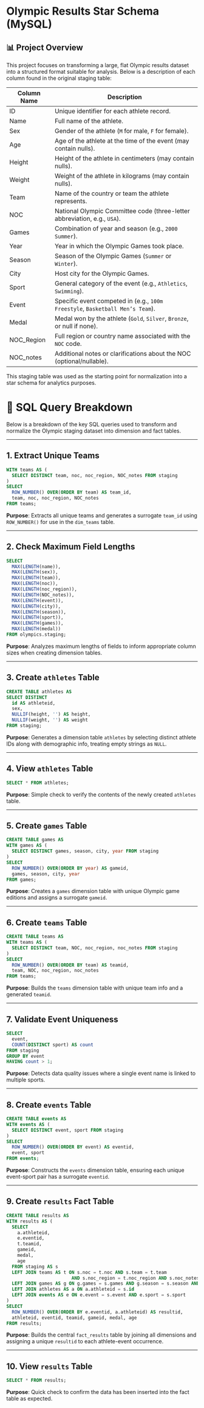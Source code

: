 # Olympic Results Star Schema (MySQL)

## 📊 Project Overview

This project focuses on transforming a large, flat Olympic results dataset into a structured format suitable for analysis. Below is a description of each column found in the original staging table:

| Column Name   | Description                                                                 |
|---------------|-----------------------------------------------------------------------------|
| ID            | Unique identifier for each athlete record.                            |
| Name          | Full name of the athlete.                                                    |
| Sex           | Gender of the athlete (`M` for male, `F` for female).                        |
| Age           | Age of the athlete at the time of the event (may contain nulls).            |
| Height        | Height of the athlete in centimeters (may contain nulls).                   |
| Weight        | Weight of the athlete in kilograms (may contain nulls).                     |
| Team          | Name of the country or team the athlete represents.                         |
| NOC           | National Olympic Committee code (three-letter abbreviation, e.g., `USA`).   |
| Games         | Combination of year and season (e.g., `2000 Summer`).                       |
| Year          | Year in which the Olympic Games took place.                                 |
| Season        | Season of the Olympic Games (`Summer` or `Winter`).                         |
| City          | Host city for the Olympic Games.                                            |
| Sport         | General category of the event (e.g., `Athletics`, `Swimming`).              |
| Event         | Specific event competed in (e.g., `100m Freestyle`, `Basketball Men’s Team`).|
| Medal         | Medal won by the athlete (`Gold`, `Silver`, `Bronze`, or null if none).     |
| NOC_Region    | Full region or country name associated with the `NOC` code.                 |
| NOC_notes     | Additional notes or clarifications about the NOC (optional/nullable).       |

This staging table was used as the starting point for normalization into a star schema for analytics purposes.


# 🧾 SQL Query Breakdown

Below is a breakdown of the key SQL queries used to transform and normalize the Olympic staging dataset into dimension and fact tables.

---

## 1. Extract Unique Teams

```sql
WITH teams AS (
  SELECT DISTINCT team, noc, noc_region, NOC_notes FROM staging
)
SELECT 
  ROW_NUMBER() OVER(ORDER BY team) AS team_id,
  team, noc, noc_region, NOC_notes
FROM teams;
```

**Purpose**: Extracts all unique teams and generates a surrogate `team_id` using `ROW_NUMBER()` for use in the `dim_teams` table.

---

## 2. Check Maximum Field Lengths

```sql
SELECT 
  MAX(LENGTH(name)),
  MAX(LENGTH(sex)),
  MAX(LENGTH(team)),
  MAX(LENGTH(noc)),
  MAX(LENGTH(noc_region)),
  MAX(LENGTH(NOC_notes)),
  MAX(LENGTH(event)),
  MAX(LENGTH(city)),
  MAX(LENGTH(season)),
  MAX(LENGTH(sport)),
  MAX(LENGTH(games)),
  MAX(LENGTH(medal))
FROM olympics.staging;
```

**Purpose**: Analyzes maximum lengths of fields to inform appropriate column sizes when creating dimension tables.

---

## 3. Create `athletes` Table

```sql
CREATE TABLE athletes AS
SELECT DISTINCT 
  id AS athleteid,
  sex,
  NULLIF(height, '') AS height,
  NULLIF(weight, '') AS weight
FROM staging;
```

**Purpose**: Generates a dimension table `athletes` by selecting distinct athlete IDs along with demographic info, treating empty strings as `NULL`.

---

## 4. View `athletes` Table

```sql
SELECT * FROM athletes;
```

**Purpose**: Simple check to verify the contents of the newly created `athletes` table.

---

## 5. Create `games` Table

```sql
CREATE TABLE games AS
WITH games AS (
  SELECT DISTINCT games, season, city, year FROM staging
)
SELECT 
  ROW_NUMBER() OVER(ORDER BY year) AS gameid,
  games, season, city, year
FROM games;
```

**Purpose**: Creates a `games` dimension table with unique Olympic game editions and assigns a surrogate `gameid`.

---

## 6. Create `teams` Table

```sql
CREATE TABLE teams AS
WITH teams AS (
  SELECT DISTINCT team, NOC, noc_region, noc_notes FROM staging
)
SELECT 
  ROW_NUMBER() OVER(ORDER BY team) AS teamid,
  team, NOC, noc_region, noc_notes
FROM teams;
```

**Purpose**: Builds the `teams` dimension table with unique team info and a generated `teamid`.

---

## 7. Validate Event Uniqueness

```sql
SELECT 
  event,
  COUNT(DISTINCT sport) AS count
FROM staging
GROUP BY event
HAVING count > 1;
```

**Purpose**: Detects data quality issues where a single event name is linked to multiple sports.

---

## 8. Create `events` Table

```sql
CREATE TABLE events AS
WITH events AS (
  SELECT DISTINCT event, sport FROM staging
)
SELECT 
  ROW_NUMBER() OVER(ORDER BY event) AS eventid,
  event, sport
FROM events;
```

**Purpose**: Constructs the `events` dimension table, ensuring each unique event-sport pair has a surrogate `eventid`.

---

## 9. Create `results` Fact Table

```sql
CREATE TABLE results AS
WITH results AS (
  SELECT 
    a.athleteid,
    e.eventid,
    t.teamid,
    gameid,
    medal,
    age
  FROM staging AS s
  LEFT JOIN teams AS t ON s.noc = t.noc AND s.team = t.team 
                        AND s.noc_region = t.noc_region AND s.noc_notes = t.noc_notes
  LEFT JOIN games AS g ON g.games = s.games AND g.season = s.season AND g.city = s.city
  LEFT JOIN athletes AS a ON a.athleteid = s.id
  LEFT JOIN events AS e ON e.event = s.event AND e.sport = s.sport
)
SELECT 
  ROW_NUMBER() OVER(ORDER BY e.eventid, a.athleteid) AS resultid,
  athleteid, eventid, teamid, gameid, medal, age
FROM results;
```

**Purpose**: Builds the central `fact_results` table by joining all dimensions and assigning a unique `resultid` to each athlete-event occurrence.

---

## 10. View `results` Table

```sql
SELECT * FROM results;
```

**Purpose**: Quick check to confirm the data has been inserted into the fact table as expected.

